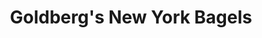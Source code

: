 ---
title: "Goldberg's New York Bagels"
url: /rockville/goldbergs-new-york-bagels/
shop: Bäckerei
---